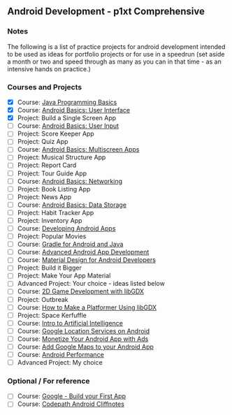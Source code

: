 ## Android Development - p1xt Comprehensive

### Notes
The following is a list of practice projects for android development intended to be used as ideas for portfolio projects or for use in a speedrun (set aside a month or two and speed through as many as you can in that time - as an intensive hands on practice.)
 
### Courses and Projects
- [X] Course: [Java Programming Basics](https://www.udacity.com/course/java-programming-basics--ud282)
- [X] Course: [Android Basics: User Interface](https://www.udacity.com/course/android-basics-user-interface--ud834)
- [X] Project: Build a Single Screen App
- [ ] Course: [Android Basics: User Input](https://www.udacity.com/course/android-basics-user-input--ud836)
- [ ] Project: Score Keeper App
- [ ] Project: Quiz App
- [ ] Course: [Android Basics: Multiscreen Apps](https://www.udacity.com/course/android-basics-multiscreen-apps--ud839)
- [ ] Project: Musical Structure App
- [ ] Project: Report Card 
- [ ] Project: Tour Guide App
- [ ] Course: [Android Basics: Networking](https://www.udacity.com/course/android-basics-networking--ud843)
- [ ] Project: Book Listing App
- [ ] Project: News App
- [ ] Course: [Android Basics: Data Storage](https://www.udacity.com/course/android-basics-data-storage--ud845)
- [ ] Project: Habit Tracker App
- [ ] Project: Inventory App
- [ ] Course: [Developing Android Apps](https://www.udacity.com/course/new-android-fundamentals--ud851)
- [ ] Project: Popular Movies
- [ ] Course: [Gradle for Android and Java](https://www.udacity.com/course/gradle-for-android-and-java--ud867)
- [ ] Course: [Advanced Android App Development](https://www.udacity.com/course/advanced-android-app-development--ud855)
- [ ] Course: [Material Design for Android Developers](https://www.udacity.com/course/material-design-for-android-developers--ud862)
- [ ] Project: Build it Bigger
- [ ] Project: Make Your App Material
- [ ] Advanced Project: Your choice - ideas listed below
- [ ] Course: [2D Game Development with libGDX](https://www.udacity.com/course/2d-game-development-with-libgdx--ud405)
- [ ] Project: Outbreak
- [ ] Course: [How to Make a Platformer Using libGDX](https://www.udacity.com/course/how-to-make-a-platformer-using-libgdx--ud406)
- [ ] Project: Space Kerfuffle
- [ ] Course: [Intro to Artificial Intelligence](https://www.udacity.com/course/intro-to-artificial-intelligence--cs271)
- [ ] Course: [Google Location Services on Android](https://www.udacity.com/course/google-location-services-on-android--ud876-1)
- [ ] Course: [Monetize Your Android App with Ads](https://www.udacity.com/course/monetize-your-android-app-with-ads--ud876-3)
- [ ] Course: [Add Google Maps to your Android App](https://www.udacity.com/course/add-google-maps-to-your-android-app--ud876-4)
- [ ] Course: [Android Performance](https://www.udacity.com/course/android-performance--ud825)
- [ ] Advanced Project: My choice

### Optional / For reference
- [ ] Course: [Google - Build your First App](https://developer.android.com/training/basics/firstapp/)
- [ ] Course: [Codepath Android Cliffnotes](https://guides.codepath.com/android)
